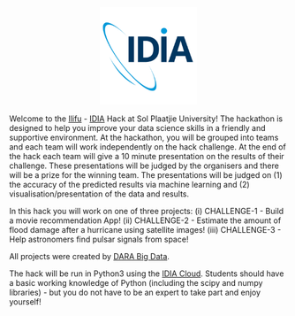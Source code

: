 <p align="center"><img width=35% src="https://github.com/idia-astro/hackathon-Sol-Plaatje/blob/master/CHALLENGE-2/media/idia_square_logo.png"></p>

Welcome to the [Ilifu](http://www.ilifu.ac.za/) - [IDIA](https://www.idia.ac.za/) Hack at Sol Plaatjie University! The hackathon is designed to help you improve your data science skills in a friendly and supportive environment. At the hackathon, you will be grouped into teams and each team will work independently on the hack challenge. At the end of the hack each team will give a 10 minute presentation on the results of their challenge. These presentations will be judged by the organisers and there will be a prize for the winning team. The presentations will be judged on (1) the accuracy of the predicted results via machine learning and (2) visualisation/presentation of the data and results.

In this hack you will work on one of three projects: (i) CHALLENGE-1 - Build a movie recommendation App! (ii) CHALLENGE-2 - Estimate the amount of flood damage after a hurricane using satellite images! (iii) CHALLENGE-3 - Help astronomers find pulsar signals from space!

All projects were created by [DARA Big Data](https://www.darabigdata.com).

The hack will be run in Python3 using the [IDIA Cloud](https://www.idia.ac.za/the-birth-of-the-research-cloud-in-south-africa/#). Students should have a basic working knowledge of Python (including the scipy and numpy libraries) - but you do not have to be an expert to take part and enjoy yourself!



